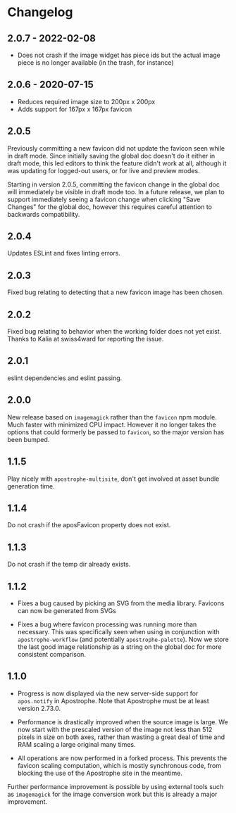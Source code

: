# Changelog

## 2.0.7 - 2022-02-08

* Does not crash if the image widget has piece ids but the actual image piece is no longer available (in the trash, for instance)

## 2.0.6 - 2020-07-15

* Reduces required image size to 200px x 200px
* Adds support for 167px x 167px favicon

## 2.0.5

Previously committing a new favicon did not update the favicon seen while in draft mode. Since initially saving the global doc doesn't do it either in draft mode, this led editors to think the feature didn't work at all, although it was updating for logged-out users, or for live and preview modes.

Starting in version 2.0.5, committing the favicon change in the global doc will immediately be visible in draft mode too. In a future release, we plan to support immediately seeing a favicon change when clicking "Save Changes" for the global doc, however this requires careful attention to backwards compatibility.

## 2.0.4

Updates ESLint and fixes linting errors.

## 2.0.3

Fixed bug relating to detecting that a new favicon image has been chosen.

## 2.0.2

Fixed bug relating to behavior when the working folder does not yet exist. Thanks to Kalia at swiss4ward for reporting the issue.

## 2.0.1

eslint dependencies and eslint passing.

## 2.0.0

New release based on `imagemagick` rather than the `favicon` npm module. Much faster with minimized CPU impact. However it no longer takes the options that could formerly be passed to `favicon`, so the major version has been bumped.

## 1.1.5

Play nicely with `apostrophe-multisite`, don't get involved at asset bundle generation time.

## 1.1.4

Do not crash if the aposFavicon property does not exist.

## 1.1.3

Do not crash if the temp dir already exists.

## 1.1.2

* Fixes a bug caused by picking an SVG from the media library. Favicons can now be generated from SVGs

* Fixes a bug where favicon processing was running more than necessary. This was specifically seen when using in conjunction with `apostrophe-workflow` (and potentially `apostrophe-palette`). Now we store the last good image relationship as a string on the global doc for more consistent comparison.

## 1.1.0

* Progress is now displayed via the new server-side support for `apos.notify` in Apostrophe. Note that Apostrophe must be at least version 2.73.0.

* Performance is drastically improved when the source image is large. We now start with the prescaled version of the image not less than 512 pixels in size on both axes, rather than wasting a great deal of time and RAM scaling a large original many times.

* All operations are now performed in a forked process. This prevents the favicon scaling computation, which is mostly synchronous code, from blocking the use of the Apostrophe site in the meantime.

Further performance improvement is possible by using external tools such as `imagemagick` for the image conversion work but this is already a major improvement.

